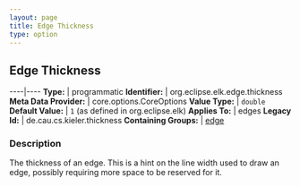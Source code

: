 ```yaml
---
layout: page
title: Edge Thickness
type: option
---
```

## Edge Thickness

----|----
**Type:** | programmatic
**Identifier:** | org.eclipse.elk.edge.thickness
**Meta Data Provider:** | core.options.CoreOptions
**Value Type:** | `double`
**Default Value:** | `1` (as defined in org.eclipse.elk)
**Applies To:** | edges
**Legacy Id:** | de.cau.cs.kieler.thickness
**Containing Groups:** | [edge](org-eclipse-elk-edge)


### Description
The thickness of an edge. This is a hint on the line width used to draw an edge, possibly requiring more space to be reserved for it.

